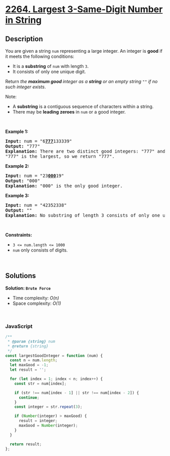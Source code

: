 # [2264. Largest 3-Same-Digit Number in String](https://leetcode.com/problems/largest-3-same-digit-number-in-string)

## Description

<div class="elfjS" data-track-load="description_content"><p>You are given a string <code>num</code> representing a large integer. An integer is <strong>good</strong> if it meets the following conditions:</p>

<ul>
	<li>It is a <strong>substring</strong> of <code>num</code> with length <code>3</code>.</li>
	<li>It consists of only one unique digit.</li>
</ul>

<p>Return <em>the <strong>maximum good </strong>integer as a <strong>string</strong> or an empty string </em><code>""</code><em> if no such integer exists</em>.</p>

<p>Note:</p>

<ul>
	<li>A <strong>substring</strong> is a contiguous sequence of characters within a string.</li>
	<li>There may be <strong>leading zeroes</strong> in <code>num</code> or a good integer.</li>
</ul>

<p>&nbsp;</p>
<p><strong class="example">Example 1:</strong></p>

<pre><strong>Input:</strong> num = "6<strong><u>777</u></strong>133339"
<strong>Output:</strong> "777"
<strong>Explanation:</strong> There are two distinct good integers: "777" and "333".
"777" is the largest, so we return "777".
</pre>

<p><strong class="example">Example 2:</strong></p>

<pre><strong>Input:</strong> num = "23<strong><u>000</u></strong>19"
<strong>Output:</strong> "000"
<strong>Explanation:</strong> "000" is the only good integer.
</pre>

<p><strong class="example">Example 3:</strong></p>

<pre><strong>Input:</strong> num = "42352338"
<strong>Output:</strong> ""
<strong>Explanation:</strong> No substring of length 3 consists of only one unique digit. Therefore, there are no good integers.
</pre>

<p>&nbsp;</p>
<p><strong>Constraints:</strong></p>

<ul>
	<li><code>3 &lt;= num.length &lt;= 1000</code></li>
	<li><code>num</code> only consists of digits.</li>
</ul>
</div>

<p>&nbsp;</p>

## Solutions

**Solution: `Brute Force`**

- Time complexity: <em>O(n)</em>
- Space complexity: <em>O(1)</em>

<p>&nbsp;</p>

### **JavaScript**

```js
/**
 * @param {string} num
 * @return {string}
 */
const largestGoodInteger = function (num) {
  const n = num.length;
  let maxGood = -1;
  let result = '';

  for (let index = 1; index < n; index++) {
    const str = num[index];

    if (str !== num[index - 1] || str !== num[index - 2]) {
      continue;
    }
    const integer = str.repeat(3);

    if (Number(integer) > maxGood) {
      result = integer;
      maxGood = Number(integer);
    }
  }

  return result;
};
```
